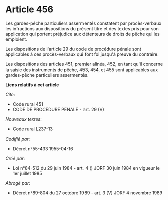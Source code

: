 # Article 456

Les gardes-pêche particuliers assermentés constatent par procès-verbaux les infractions aux dispositions du présent titre et
des textes pris pour son application qui portent préjudice aux détenteurs de droits de pêche qui les emploient.

Les dispositions de l'article 29 du code de procédure pénale sont applicables à ces procès-verbaux qui font foi jusqu'à
preuve du contraire.

Les dispositions des articles 451, premier alinéa, 452, en tant qu'il concerne la saisie des instruments de pêche, 453, 454,
et 455 sont applicables aux gardes-pêche particuliers assermentés.

**Liens relatifs à cet article**

_Cite_:

  - Code rural 451
  - CODE DE PROCEDURE PENALE - art. 29 (V)

_Nouveaux textes_:

  - Code rural L237-13

_Codifié par_:

  - Décret n°55-433 1955-04-16

_Créé par_:

  - Loi n°84-512 du 29 juin 1984 - art. 4 () JORF 30 juin 1984 en vigueur le 1er juillet 1985

_Abrogé par_:

  - Décret n°89-804 du 27 octobre 1989 - art. 3 (V) JORF 4 novembre 1989
